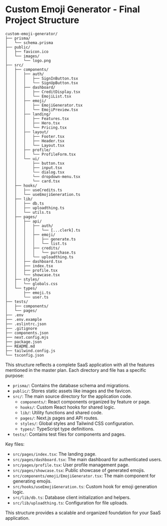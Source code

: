 # Custom Emoji Generator - Final Project Structure

```
custom-emoji-generator/
├── prisma/
│   └── schema.prisma
├── public/
│   ├── favicon.ico
│   └── images/
│       └── logo.png
├── src/
│   ├── components/
│   │   ├── auth/
│   │   │   ├── SignInButton.tsx
│   │   │   └── SignUpButton.tsx
│   │   ├── dashboard/
│   │   │   ├── CreditDisplay.tsx
│   │   │   └── EmojiList.tsx
│   │   ├── emoji/
│   │   │   ├── EmojiGenerator.tsx
│   │   │   └── EmojiPreview.tsx
│   │   ├── landing/
│   │   │   ├── Features.tsx
│   │   │   ├── Hero.tsx
│   │   │   └── Pricing.tsx
│   │   ├── layout/
│   │   │   ├── Footer.tsx
│   │   │   ├── Header.tsx
│   │   │   └── Layout.tsx
│   │   ├── profile/
│   │   │   └── ProfileForm.tsx
│   │   └── ui/
│   │       ├── button.tsx
│   │       ├── input.tsx
│   │       └── dialog.tsx
│   │       └── dropdown-menu.tsx
│   │       └── card.tsx
│   ├── hooks/
│   │   ├── useCredits.ts
│   │   └── useEmojiGeneration.ts
│   ├── lib/
│   │   ├── db.ts
│   │   ├── uploadthing.ts
│   │   └── utils.ts
│   ├── pages/
│   │   ├── api/
│   │   │   ├── auth/
│   │   │   │   └── [...clerk].ts
│   │   │   ├── emoji/
│   │   │   │   ├── generate.ts
│   │   │   │   └── list.ts
│   │   │   ├── credits/
│   │   │   │   └── purchase.ts
│   │   │   └── uploadthing.ts
│   │   ├── dashboard.tsx
│   │   ├── index.tsx
│   │   ├── profile.tsx
│   │   └── showcase.tsx
│   ├── styles/
│   │   └── globals.css
│   └── types/
│       ├── emoji.ts
│       └── user.ts
├── tests/
│   ├── components/
│   └── pages/
├── .env
├── .env.example
├── .eslintrc.json
├── .gitignore
├── components.json
├── next.config.mjs
├── package.json
├── README.md
├── tailwind.config.js
└── tsconfig.json
```

This structure reflects a complete SaaS application with all the features mentioned in the master plan. Each directory and file has a specific purpose:

- `prisma/`: Contains the database schema and migrations.
- `public/`: Stores static assets like images and the favicon.
- `src/`: The main source directory for the application code.
  - `components/`: React components organized by feature or page.
  - `hooks/`: Custom React hooks for shared logic.
  - `lib/`: Utility functions and shared code.
  - `pages/`: Next.js pages and API routes.
  - `styles/`: Global styles and Tailwind CSS configuration.
  - `types/`: TypeScript type definitions.
- `tests/`: Contains test files for components and pages.

Key files:
- `src/pages/index.tsx`: The landing page.
- `src/pages/dashboard.tsx`: The main dashboard for authenticated users.
- `src/pages/profile.tsx`: User profile management page.
- `src/pages/showcase.tsx`: Public showcase of generated emojis.
- `src/components/emoji/EmojiGenerator.tsx`: The main component for generating emojis.
- `src/hooks/useEmojiGeneration.ts`: Custom hook for emoji generation logic.
- `src/lib/db.ts`: Database client initialization and helpers.
- `src/lib/uploadthing.ts`: Configuration for file uploads.

This structure provides a scalable and organized foundation for your SaaS application.